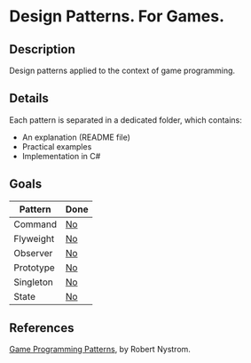 # Design Patterns. For Games.

## Description
Design patterns applied to the context of game programming.

## Details
Each pattern is separated in a dedicated folder, which contains:
+ An explanation (README file)
+ Practical examples
+ Implementation in C#

## Goals
| Pattern | Done |
|-------|-----------|
| Command | [No](icons/no.png) |
| Flyweight | [No](icons/no.png) |
| Observer | [No](icons/no.png) |
| Prototype | [No](icons/no.png) |
| Singleton | [No](icons/no.png) |
| State | [No](icons/no.png) |

## References
[Game Programming Patterns](http://gameprogrammingpatterns.com), by Robert Nystrom.